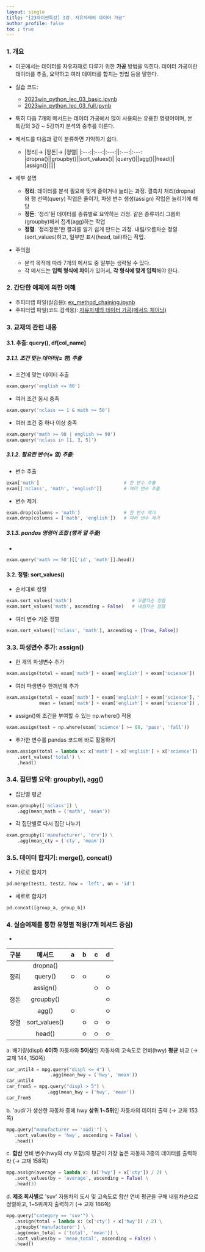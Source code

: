 ```yaml
---
layout: single
title: "[23파이썬특강] 3강. 자유자재의 데이터 가공"
author_profile: false
toc : true
---
```


### 1. 개요
- 이곳에서는 데이터를 자유자재로 다루기 위한 **가공** 방법을 익힌다. 데이터 가공이란 데이터를 추출, 요약하고 여러 데이터를 합치는 방법 등을 말한다.  
- 실습 코드: 
	- [2023win_python_lec_03_basic.ipynb](https://github.com/hursoo/2023_winter_python-lecture/blob/main/excise_code/2023win_python_lec_03_basic.ipynb)
    - [2023win_python_lec_03_full.ipynb](https://github.com/hursoo/2023_winter_python-lecture/blob/main/excise_code/2023win_python_lec_03_full.ipynb)
- 특히 다음 7개의 메서드는 데이터 가공에서 많이 사용되는 유용한 명령어이며, 본 특강의 3강 ~ 5강까지 분석의 중추를 이룬다.
- 메서드를 다음과 같이 분류하면 기억하기 쉽다.
    - |정리|&rarr; |정돈|&rarr; |정렬|
|:---:|:---:|:---:||:---:|:---:
|dropna()||groupby()||sort_values()|
|query()||agg()||head()|
|assign()|||||

- 세부 설명
    - **정리**: 데이터를 분석 필요에 맞게 줄이거나 늘리는 과정. 결측치 처리(dropna)와 행 선택(query) 작업은 줄이기, 파생 변수 생성(assign) 작업은 늘리기에 해당
    - **정돈**: '정리'된 데이터를 종류별로 요약하는 과정. 같은 종류끼리 그룹화(groupby)해서 집계(agg)하는 작업
    - **정렬**: '정리정돈'한 결과를 알기 쉽게 만드는 과정. 내림/오름차순 정렬(sort_values)하고, 일부만 표시(head, tail)하는 작업.

- 주의점
    - 분석 목적에 따라 7개의 메서드 중 일부는 생략될 수 있다. 
    - 각 메서드는 **입력 형식에 차이**가 있어서, **각 형식에 맞게 입력**해야 한다.

### 2. 간단한 예제에 의한 이해
- 주피터랩 파일(실습용): [ex_method_chaining.ipynb](https://github.com/hursoo/2023_winter_python-lecture/blob/main/excise_code/ex_method_chaining.ipynb)
- 주피터랩 파일(코드 검색용): [자유자재의 데이터 가공(메서드 체이닝)](http://hursoo.github.io/ex_method_chaining/)

### 3. 교재의 관련 내용
#### 3.1. 추출: query(), df[col_name]
##### 3.1.1. 조건 맞는 데이터(= 행) 추출
- 조건에 맞는 데이터 추출
```python
exam.query('english <= 80')
```
- 여러 조건 동시 충족
```python
exam.query('nclass == 1 & math >= 50')
```
- 여러 조건 중 하나 이상 충족
```python
exam.query('math >= 90 | english >= 90')
exam.query('nclass in [1, 3, 5]')
```

##### 3.1.2. 필요한 변수(= 열) 추출: 
- 변수 추출
```python
exam['math']                               # 한 변수 추출
exam[['nclass', 'math', 'english']]        # 여러 변수 추출
```
- 변수 제거
```python
exam.drop(columns = 'math')                # 한 변수 제거
exam.drop(columns = ['math', 'english'])   # 여러 변수 제거
```

##### 3.1.3. pandas 명령어 조합 (행과 열 추출)
- 
```python
exam.query('math >= 50')[['id', 'math']].head()
```

#### 3.2. 정렬: sort_values()
- 순서대로 정렬
```python
exam.sort_values('math')                      # 오름차순 정렬
exam.sort_values('math', ascending = False)   # 내림차순 정렬
```
- 여러 변수 기준 정렬
```python
exam.sort_values(['nclass', 'math'], ascending = [True, False])
```

### 3.3. 파생변수 추가: assign()
- 한 개의 파생변수 추가
```python
exam.assign(total = exam['math'] + exam['english'] + exam['science'])
```
- 여러 파생변수 한꺼번에 추가
```python
exam.assign(total = exam['math'] + exam['english'] + exam['science'], \
            mean = (exam['math'] + exam['english'] + exam['science']) / 3)
```
- assign()에 조건을 부여할 수 있는 np.where() 적용
```python
exam.assign(test = np.where(exam['science'] >= 60, 'pass', 'fall'))
```
- 추가한 변수를 pandas 코드에 바로 활용하기
```python
exam.assign(total = lambda x: x['math'] + x['english'] + x['science']) \
    .sort_values('total') \
    .head()
```

### 3.4. 집단별 요약: groupby(), agg()
- 집단별 평균
```python
exam.groupby(['nclass']) \
    .agg(mean_math = ('math', 'mean'))
```
- 각 집단별로 다시 집단 나누기
```python
exam.groupby(['manufacturer', 'drv']) \
    .agg(mean_cty = ('cty', 'mean'))
```

### 3.5. 데이터 합치기: merge(), concat()
- 가로로 합치기
```python
pd.merge(test1, test2, how = 'left', on = 'id')
```
- 세로로 합치기
```python
pd.concat([group_a, group_b])
```

### 4. 실습예제를 통한 유형별 적용(7개 메서드 중심)

- 
|구분|메서드|a|b|c|d|
|:---:|:---:|:---:|:---:|:---:|:---:|
||dropna()|||||
|정리|query()|ㅇ|ㅇ||ㅇ|
||assign()|||ㅇ|ㅇ|
|정돈|groupby()||||ㅇ|
||agg()|ㅇ|||ㅇ|
|정렬|sort_values()||ㅇ|ㅇ|ㅇ|
||head()||ㅇ|ㅇ|ㅇ|


a. 배기량(displ) **4이하** 자동차와 **5이상**인 자동차의 고속도로 연비(hwy) **평균** 비교 (&rarr; 교재 144, 150쪽)

```python
car_until4 = mpg.query("displ <= 4") \
                .agg(mean_hwy = ('hwy', 'mean'))
car_until4
car_from5 = mpg.query("displ > 5") \
               .agg(mean_hwy = ('hwy', 'mean'))
car_from5
```

b. 'audi'가 생산한 자동차 중에 hwy **상위 1~5위**인 자동차의 데이터 출력 (&rarr; 교재 153쪽)
```python
mpg.query("manufacturer == 'audi'") \
   .sort_values(by = 'hwy', ascending = False) \
   .head()
```
c. **합산** 연비 변수(hwy와 cty 포함)의 평균이 가장 높은 자동차 3종의 데이터를 출력하라 (&rarr; 교재 158쪽)
```python
mpg.assign(average = lambda x: (x['hwy'] + x['cty']) / 2) \
   .sort_values(by = 'average', ascending = False) \
   .head(3)
```
d. **제조 회사별**로 'suv' 자동차의 도시 및 고속도로 합산 연비 평균을 구해 내림차순으로 정렬하고, 1~5위까지 출력하기 (&rarr; 교재 166쪽)
```python
mpg.query("category == 'suv'") \
   .assign(total = lambda x: (x['cty'] + x['hwy']) / 2) \
   .groupby('manufacturer') \
   .agg(mean_total = ('total', 'mean')) \
   .sort_values(by = 'mean_total', ascending = False) \
   .head()
```
